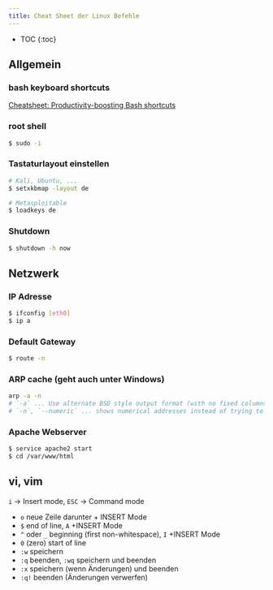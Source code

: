 ```yaml
---
title: Cheat Sheet der Linux Befehle
---
```


* TOC
{:toc}
## Allgemein

### bash keyboard shortcuts

[Cheatsheet: Productivity-boosting Bash shortcuts](https://blog.ssdnodes.com/blog/cheatsheet-bash-shortcuts/)



### **root** shell

```sh
$ sudo -i
```



### **Tastaturlayout** einstellen

```sh
# Kali, Ubuntu, ... 
$ setxkbmap -layout de
```

```sh
# Metasploitable
$ loadkeys de
```



### **Shutdown**

```sh
$ shutdown -h now
```



## Netzwerk



### **IP Adresse**

```sh
$ ifconfig [eth0]
$ ip a
```



### **Default Gateway**

```sh
$ route -n
```



### **ARP** cache (geht auch unter Windows)

```sh
arp -a -n
# `-a` ... Use alternate BSD style output format (with no fixed columns)
# `-n`, `--numeric` ... shows numerical addresses instead of trying to determine symbolic host, port or user names
```



### **Apache** Webserver

```sh
$ service apache2 start
$ cd /var/www/html
```



## vi, vim

`i` → Insert mode, `ESC` → Command mode

- `o` neue Zeile darunter + INSERT Mode
- `$` end of line, `A` +INSERT Mode
- `^` oder `_`  beginning (first non-whitespace), `I` +INSERT Mode
- `0` (zero) start of line
- `:w` speichern
- `:q` beenden, `:wq` speichern und beenden
- `:x` speichern (wenn Änderungen) und beenden
- `:q!` beenden (Änderungen verwerfen)

